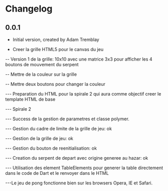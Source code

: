 # Changelog

## 0.0.1

- Initial version, created by Adam Tremblay

- Creer la grille HTML5 pour le canvas du jeu

-- Version 1 de la grille: 10x10 avec une matrice 3x3 pour afficher les 4 boutons de mouvement du serpent

-- Mettre de la couleur sur la grille

-- Mettre deux boutons pour changer la couleur

--- Preparation du HTML pour la spirale 2 qui aura comme objectif creer le template HTML de base


--- Spirale 2

--- Success de la gestion de parametres et classe polymer. 

--- Gestion du cadre de limite de la grille de jeu: ok

--- Gestion de la grille de jeu: ok

--- Gestion du bouton de reenitialisation: ok

--- Creation du serpent de depart avec origine generee au hazar: ok

--- Utilisation des element TableElements pour generer la table directement dans le code de Dart et le renvoyer dans le HTML

---Le jeu de pong fonctionne bien sur les browsers Opera, IE et Safari. 


